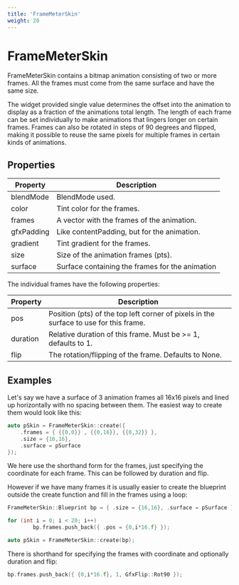 ```yaml
---
title: 'FrameMeterSkin'
weight: 20
---
```



# FrameMeterSkin

FrameMeterSkin contains a bitmap animation consisting of two or more frames. All the frames must come from the same surface and have the same size.

The widget provided single value determines the offset into the animation to display as a fraction of the animations total length. The length of each frame can be set individually to make animations that lingers longer on certain frames. Frames can also be rotated in steps of 90 degrees and flipped, making it possible to reuse the same pixels for multiple frames in certain kinds of animations.

## Properties

| Property  | Description                 |
| --------- | --------------------------- |
| blendMode | BlendMode used. |
| color | Tint color for the frames. |
| frames | A vector with the frames of the animation. |
| gfxPadding | Like contentPadding, but for the animation. |
| gradient | Tint gradient for the frames. |
| size | Size of the animation frames (pts). |
| surface | Surface containing the frames for the animation |

The individual frames have the following properties:

| Property | Description                                                  |
| -------- | ------------------------------------------------------------ |
| pos      | Position (pts) of the top left corner of pixels in the surface to use for this frame. |
| duration | Relative duration of this frame. Must be >= 1, defaults to 1. |
| flip     | The rotation/flipping of the frame. Defaults to None.        |



## Examples

Let's say we have a surface of 3 animation frames all 16x16 pixels and lined up horizontally with no spacing between them. The easiest way to create them would look like this:

```c++
auto pSkin = FrameMeterSkin::create({
    .frames = { {{0,0}} , {{0,16}}, {{0,32}} },
    .size = {16,16}, 
    .surface = pSurface 
});
```

We here use the shorthand form for the frames, just specifying the coordinate for each frame. This can be followed by duration and flip.

However if we have many frames it is usually easier to create the blueprint outside the create function and fill in the frames using a loop:

```c++
FrameMeterSkin::Blueprint bp = { .size = {16,16}, .surface = pSurface };

for (int i = 0; i < 20; i++)
		bp.frames.push_back({ .pos = {0,i*16.f} });

auto pSkin = FrameMeterSkin::create(bp);
```

There is shorthand for specifying the frames with coordinate and optionally duration and flip:

```c++
bp.frames.push_back({ {0,i*16.f}, 1, GfxFlip::Rot90 });
```

